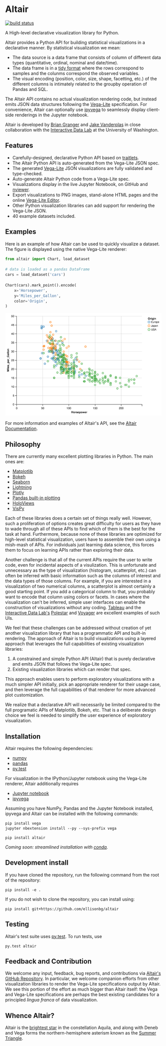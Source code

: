 # Altair

[![build status](http://img.shields.io/travis/ellisonbg/altair/master.svg?style=flat)](https://travis-ci.org/ellisonbg/altair)

A High-level declarative visualization library for Python.

Altair provides a Python API for building statistical visualizations in a declarative
manner. By statistical visualization we mean:

* The data source is a data frame that consists of column of different data types (quantitative, ordinal, nominal and date/time).
* The data frame is in a [tidy format](http://vita.had.co.nz/papers/tidy-data.pdf)
  where the rows correspond to samples and the colunms correspond the observed variables.
* The visual encoding (position, color, size, shape, facetting, etc.) of the different
  columns is intimately related to the groupby operation of Pandas and SQL.

The Altair API contains no actual visualization rendering code, but instead emits JSON
data structures following the [Vega-Lite](https://github.com/vega/vega-lite)
specification. For convenience, Altair can optionally use
[ipyvega](https://github.com/vega/ipyvega) to seamlessly display client-side renderings
in the Jupyter notebook.

Altair is developed by [Brian Granger](https://github.com/ellisonbg) and [Jake Vanderplas](https://github.com/jakevdp) in close collaboration with the [Interactive Data Lab](http://idl.cs.washington.edu/) at the University of Washington.

## Features

* Carefully-designed, declarative Python API based on
  [traitlets](https://github.com/ipython/traitlets).
* The Altair Python API is auto-generated from the Vega-Lite JSON spec.
* The generated [Vega-Lite](https://github.com/vega/vega-lite) JSON visualizations are
  fully validated and type-checked.
* Auto-generate Altair Python code from a Vega-Lite spec.
* Visualizations display in the live Jupyter Notebook, on GitHub and
  [nviewer](http://nbviewer.jupyter.org/).
* Export visualizations to PNG images, stand-alone HTML pages and the online [Vega-Lite
  Editor](https://vega.github.io/vega-editor/?mode=vega-lite).
* Other Python visualization libraries can add support for rendering the Vega-Lite JSON.
* 40 example datasets included.

## Examples

Here is an example of how Altair can be used to quickly visualize a dataset. The figure
is displayed using the native Vega-Lite renderer:

```python
from altair import Chart, load_dataset

# data is loaded as a pandas DataFrame
cars = load_dataset('cars')

Chart(cars).mark_point().encode(
    x='Horsepower',
    y='Miles_per_Gallon',
    color='Origin',
)
```
![Altair Visualization](images/cars.png?raw=true)

For more information and examples of Altair's API, see the [Altair
Documentation](notebooks/Index.ipynb).

## Philosophy

There are currently many excellent plotting libraries in Python. The main ones are:

* [Matplotlib](http://matplotlib.org/)
* [Bokeh](http://bokeh.pydata.org/en/latest/)
* [Seaborn](http://stanford.edu/~mwaskom/software/seaborn/#)
* [Lightning](http://lightning-viz.org/)
* [Plotly](https://plot.ly/)
* [Pandas built-in plotting](http://pandas.pydata.org/pandas-docs/stable/visualization.html)
* [HoloViews](http://ioam.github.io/holoviews/)
* [VisPy](http://vispy.org/)

Each of these libraries does a certain set of things really well. However, such a
proliferation of options creates great difficulty for users as they have to wade through
all of these APIs to find which of them is the best for the task at hand. Furthermore,
because none of these libraries are optimized for high-level statistical visualization,
users have to assemble their own using a mish-mash of APIs. For individuals just
learning data science, this forces them to focus on learning APIs rather than exploring
their data.

Another challenge is that all of the current APIs require the user to write code,
even for incidental aspects of a visulization. This is unfortunate and
unnecessary as the type of visualization (histogram, scatterplot, etc.) can often
be inferred with basic information such as the columns of interest and the data
types of those columns. For example, if you are interested in a visualization of
two numerical columns, a scatterplot is almost certainly a good starting point.
If you add a categorical column to that, you probably want to encode that column
using colors or facets. In cases where the visualization can't be inferred,
simple user interfaces can enable the construction of visualizations without any
coding. [Tableau](http://www.tableau.com/) and the [Interactive Data
Lab's](http://idl.cs.washington.edu/)
[Polestar](https://github.com/vega/polestar) and
[Voyager](https://github.com/vega/voyager) are excellent examples of such UIs.

We feel that these challenges can be addressed without creation of yet another
visualization library that has a programmatic API and built-in rendering. The approach
of Altair is to build visualizations using a layered approach that leverages the full
capabilities of existing visualization libraries:

1. A constrained and simple Python API (Altair) that is purely declarative and
emits JSON that follows the Vega-Lite spec.
2. Existing visualization libraries which can render that spec.

This approach enables users to perform exploratory visualizations with a much simpler API initially, pick an appropriate renderer for their usage case, and then leverage the full capabilities of that renderer for more advanced plot customization.

We realize that a declarative API will necessarily be limited compared to the full programatic APIs of Matplotlib, Bokeh, etc. That is a deliberate design choice we feel is needed to simplify the user experience of exploratory visualization.

## Installation

Altair requires the following dependencies:

* [numpy](http://www.numpy.org/)
* [pandas](http://pandas.pydata.org/)
* [py.test](http://pytest.org/latest)

For visualization in the IPython/Jupyter notebook using the Vega-Lite renderer, Altair additionally requires

* [Jupyter notebook](https://jupyter.readthedocs.io/en/latest/install.html)
* [ipyvega](https://github.com/vega/ipyvega)

Assuming you have NumPy, Pandas and the Jupyter Notebook installed, ipyvega and Altair can be installed with the following commands:

```
pip install vega
jupyter nbextension install --py --sys-prefix vega
```

```
pip install altair
```

*Coming soon: streamlined installation with [conda](http://conda.pydata.org/).*

## Development install

If you have cloned the repository, run the following command from the root of the repository:

```
pip install -e .
```

If you do not wish to clone the repository, you can install using:

```
pip install git+https://github.com/ellisonbg/altair
```

## Testing

Altair's test suite uses [py.test](http://pytest.org/latest/).
To run tests, use
```
py.test altair
```

## Feedback and Contribution

We welcome any input, feedback, bug reports, and contributions via [Altair's
GitHub Repository](http://github.com/ellisonbg/altair/). In particular, we
welcome companion efforts from other visualization libraries to render the Vega-Lite
specifications output by Altair. We see this portion of the effort as much bigger
than Altair itself: the Vega and Vega-Lite specifications are perhaps the best
existing candidates for a principled *lingua franca* of data visualization.

## Whence Altair?

Altair is the [brightest star](https://en.wikipedia.org/wiki/Altair) in the constellation Aquila, and along with Deneb and Vega forms the northern-hemisphere asterism known as the [Summer Triangle](https://en.wikipedia.org/wiki/Summer_Triangle).
